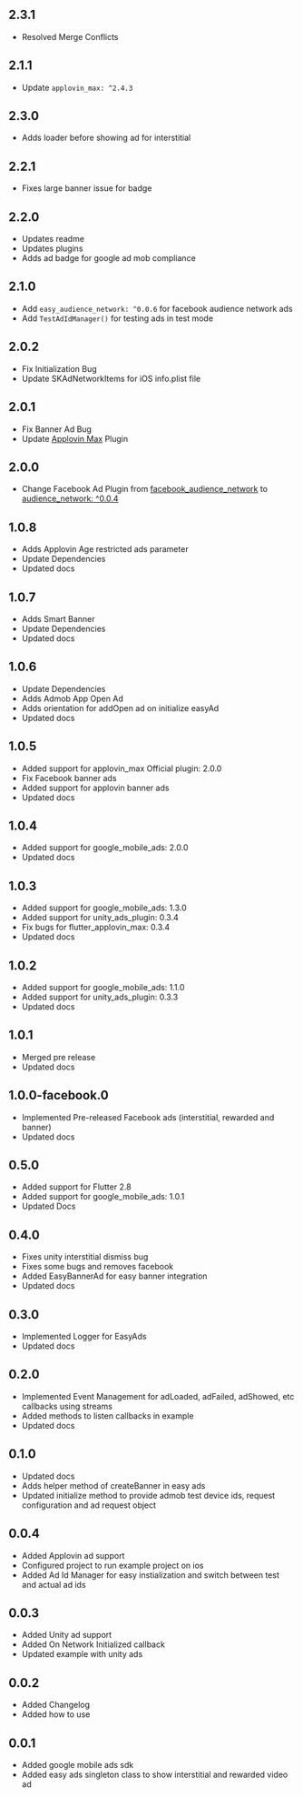 ## 2.3.1
* Resolved Merge Conflicts

## 2.1.1
* Update `applovin_max: ^2.4.3`

## 2.3.0
* Adds loader before showing ad for interstitial

## 2.2.1
* Fixes large banner issue for badge

## 2.2.0
* Updates readme
* Updates plugins
* Adds ad badge for google ad mob compliance

## 2.1.0
* Add `easy_audience_network: ^0.0.6` for facebook audience network ads
* Add `TestAdIdManager()` for testing ads in test mode

## 2.0.2
* Fix Initialization Bug
* Update SKAdNetworkItems for iOS info.plist file

## 2.0.1
* Fix Banner Ad Bug 
* Update [Applovin Max](https://pub.dev/packages/applovin_max) Plugin 

## 2.0.0
* Change Facebook Ad Plugin from [facebook_audience_network](https://pub.dev/packages/facebook_audience_network) to [audience_network: ^0.0.4](https://pub.dev/packages/audience_network)

## 1.0.8
* Adds Applovin Age restricted ads parameter
* Update Dependencies
* Updated docs

## 1.0.7
* Adds Smart Banner
* Update Dependencies
* Updated docs

## 1.0.6
* Update Dependencies
* Adds Admob App Open Ad
* Adds orientation for addOpen ad on initialize easyAd
* Updated docs

## 1.0.5
* Added support for applovin_max Official plugin: 2.0.0
* Fix Facebook banner ads
* Added support for applovin banner ads
* Updated docs

## 1.0.4
* Added support for google_mobile_ads: 2.0.0
* Updated docs

## 1.0.3
* Added support for google_mobile_ads: 1.3.0
* Added support for unity_ads_plugin: 0.3.4
* Fix bugs for flutter_applovin_max: 0.3.4
* Updated docs

## 1.0.2
* Added support for google_mobile_ads: 1.1.0
* Added support for unity_ads_plugin: 0.3.3
* Updated docs

## 1.0.1
* Merged pre release
* Updated docs

## 1.0.0-facebook.0
* Implemented Pre-released Facebook ads (interstitial, rewarded and banner)
* Updated docs

## 0.5.0
* Added support for Flutter 2.8
* Added support for google_mobile_ads: 1.0.1
* Updated Docs

## 0.4.0
* Fixes unity interstitial dismiss bug
* Fixes some bugs and removes facebook
* Added EasyBannerAd for easy banner integration
* Updated docs

## 0.3.0
* Implemented Logger for EasyAds
* Updated docs

## 0.2.0
* Implemented Event Management for adLoaded, adFailed, adShowed, etc callbacks using streams
* Added methods to listen callbacks in example
* Updated docs

## 0.1.0

* Updated docs
* Adds helper method of createBanner in easy ads
* Updated initialize method to provide admob test device ids, request configuration and ad request object 

## 0.0.4

* Added Applovin ad support
* Configured project to run example project on ios
* Added Ad Id Manager for easy instialization and switch between test and actual ad ids

## 0.0.3

* Added Unity ad support
* Added On Network Initialized callback
* Updated example with unity ads

## 0.0.2

* Added Changelog
* Added how to use

## 0.0.1

* Added google mobile ads sdk
* Added easy ads singleton class to show interstitial and rewarded video ad